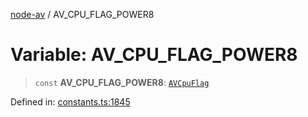 [node-av](../globals.md) / AV\_CPU\_FLAG\_POWER8

# Variable: AV\_CPU\_FLAG\_POWER8

> `const` **AV\_CPU\_FLAG\_POWER8**: [`AVCpuFlag`](../type-aliases/AVCpuFlag.md)

Defined in: [constants.ts:1845](https://github.com/seydx/av/blob/f8631fc881b394300b1479f511d55cf1c370a87f/src/constants/constants.ts#L1845)
